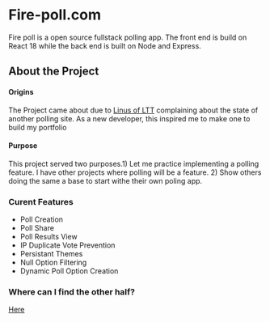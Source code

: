 # Fire-poll.com

<p> Fire poll is a open source fullstack polling app. The front end is build on React 18 while the back end is built on Node and Express.</p>

## About the Project
#### Origins
 The Project came about due to [Linus of LTT](https://mobile.twitter.com/linusgsebastian?lang=en) complaining about the state of another polling site. As a new developer, this inspired me to make one to build my portfolio

#### Purpose
<p> This project served two purposes.1) Let me practice implementing a polling feature. I have other projects where polling will be a feature. 2) Show others doing the same a base to start withe their own poling app.</P>

### Curent Features
<ul>
<li> Poll Creation </li>
<li> Poll Share </li>
<li> Poll Results View </li>
<li> IP Duplicate Vote Prevention </li>
<li> Persistant Themes </li>
<li> Null Option Filtering </li>
<li> Dynamic Poll Option Creation </li>
</ul>

### Where can I find the other half?
[Here](https://github.com/ekobedevon/Firepoll-Back)


